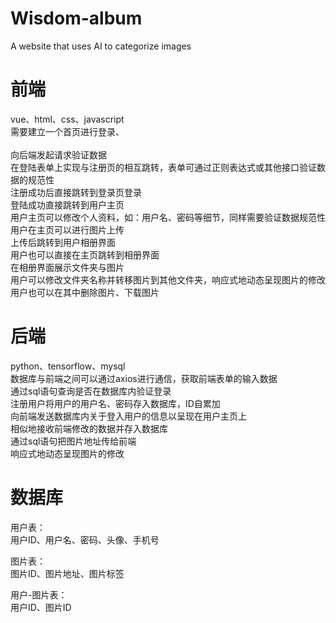 # Wisdom-album
A website that uses AI to categorize images

# 前端
  vue、html、css、javascript  
  需要建立一个首页进行登录、<br>  
  向后端发起请求验证数据<br>
  在登陆表单上实现与注册页的相互跳转，表单可通过正则表达式或其他接口验证数据的规范性<br>
  注册成功后直接跳转到登录页登录<br>
  登陆成功直接跳转到用户主页<br>
  用户主页可以修改个人资料，如：用户名、密码等细节，同样需要验证数据规范性<br>
  用户在主页可以进行图片上传<br>
  上传后跳转到用户相册界面<br>
  用户也可以直接在主页跳转到相册界面<br>
  在相册界面展示文件夹与图片<br>
  用户可以修改文件夹名称并转移图片到其他文件夹，响应式地动态呈现图片的修改<br>
  用户也可以在其中删除图片、下载图片<br>
  
# 后端
  python、tensorflow、mysql<br>
  数据库与前端之间可以通过axios进行通信，获取前端表单的输入数据<br>
  通过sql语句查询是否在数据库内验证登录<br>
  注册用户将用户的用户名、密码存入数据库，ID自累加<br>
  向前端发送数据库内关于登入用户的信息以呈现在用户主页上<br>
  相似地接收前端修改的数据并存入数据库<br>
  通过sql语句把图片地址传给前端<br>
  响应式地动态呈现图片的修改<br>

# 数据库

  用户表：  <br>
  用户ID、用户名、密码、头像、手机号<br>

  图片表：<br>
  图片ID、图片地址、图片标签<br>
  
  用户-图片表：<br>
  用户ID、图片ID<br>
